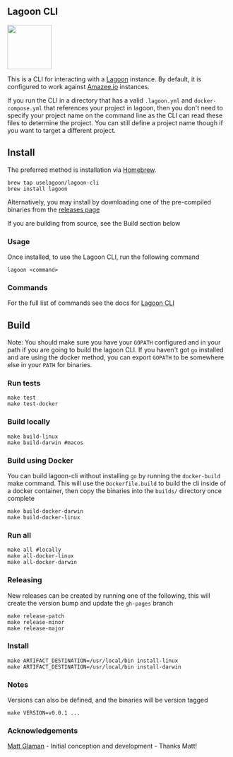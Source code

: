 ## Lagoon CLI

<img src="./docs/lagoon-cli-logo.png" width=100>

This is a CLI for interacting with a [Lagoon](https://github.com/uselagoon/lagoon) instance. By default, it is configured
to work against [Amazee.io](https://www.amazee.io/) instances.

If you run the CLI in a directory that has a valid `.lagoon.yml` and `docker-compose.yml` that references your project in lagoon, then you don't need to specify your project name on the command line as the CLI can read these files to determine the project. You can still define a project name though if you want to target a different project.

## Install
The preferred method is installation via [Homebrew](https://brew.sh/).
```
brew tap uselagoon/lagoon-cli
brew install lagoon
```

Alternatively, you may install by downloading one of the pre-compiled binaries from the [releases page](https://github.com/uselagoon/lagoon-cli/releases)

If you are building from source, see the Build section below

### Usage
Once installed, to use the Lagoon CLI, run the following command
```
lagoon <command>
```

### Commands
For the full list of commands see the docs for [Lagoon CLI](https://uselagoon.github.io/lagoon-cli/commands/lagoon/)

## Build

Note: You should make sure you have your `GOPATH` configured and in your path if you are going to build the lagoon CLI. If you haven't got `go` installed and are using the docker method, you can export `GOPATH` to be somewhere else in your `PATH` for binaries.

### Run tests
```
make test
make test-docker
```

### Build locally
```
make build-linux
make build-darwin #macos
```

### Build using Docker
You can build lagoon-cli without installing `go` by running the `docker-build` make command. This will use the `Dockerfile.build` to build the cli inside of a docker container, then copy the binaries into the `builds/` directory once complete
```
make build-docker-darwin
make build-docker-linux
```

### Run all
```
make all #locally
make all-docker-linux
make all-docker-darwin
```

### Releasing
New releases can be created by running one of the following, this will create the version bump and update the `gh-pages` branch
```
make release-patch
make release-minor
make release-major
```

### Install
```
make ARTIFACT_DESTINATION=/usr/local/bin install-linux
make ARTIFACT_DESTINATION=/usr/local/bin install-darwin
```

### Notes
Versions can also be defined, and the binaries will be version tagged
```
make VERSION=v0.0.1 ...
```



### Acknowledgements

[Matt Glaman](https://github.com/mglaman) - Initial conception and development - Thanks Matt!
